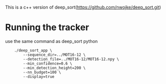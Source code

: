 This is a c++ version of deep_sort(https://github.com/nwojke/deep_sort.git)

# Running the tracker
use the same command as deep_sort python
```
    ./deep_sort_app \
        --sequence_dir=../MOT16-12 \
        --detection_file=../MOT16-12/MOT16-12.npy \
        --min_confidence=0.6 \
        --min_detection_height=200 \
        --nn_budget=100 \
        --display=true
```
